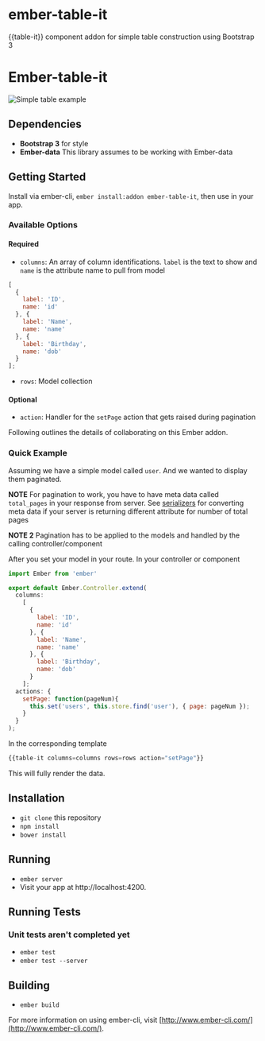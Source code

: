 # ember-table-it
{{table-it}} component addon for simple table construction using Bootstrap 3 

# Ember-table-it

![Simple table example](https://cloud.githubusercontent.com/assets/891261/6999826/5e1d677c-dbe3-11e4-8c63-60ab12685a15.png)

## Dependencies

* **Bootstrap 3** for style
* **Ember-data** This library assumes to be working with Ember-data

## Getting Started

Install via ember-cli, `ember install:addon ember-table-it`, then use in your app.

### Available Options

#### Required
- `columns`: An array of column identifications. `label` is the text to show and `name` is the attribute name to pull from model
```js
[
  {
    label: 'ID',
    name: 'id'
  }, {
    label: 'Name',
    name: 'name'
  }, {
    label: 'Birthday',
    name: 'dob'
  }
];
```

- `rows`: Model collection

#### Optional
- `action`: Handler for the `setPage` action that gets raised during pagination


Following outlines the details of collaborating on this Ember addon.

### Quick Example
Assuming we have a simple model called `user`. And we wanted to display them paginated. 

**NOTE** For pagination to work, you have to have meta data called `total_pages` in your response from server. See [serializers](http://emberjs.com/api/data/classes/DS.RESTSerializer.html#method_extractMeta) for converting meta data if your server is returning different attribute for number of total pages

**NOTE 2** Pagination has to be applied to the models and handled by the calling controller/component

After you set your model in your route. In your controller or component
```js
import Ember from 'ember'

export default Ember.Controller.extend(
  columns: 
    [
      {
        label: 'ID',
        name: 'id'
      }, {
        label: 'Name',
        name: 'name'
      }, {
        label: 'Birthday',
        name: 'dob'
      }
    ];
  actions: {
    setPage: function(pageNum){
      this.set('users', this.store.find('user'), { page: pageNum });
    }
  }
);
```

In the corresponding template

```js
{{table-it columns=columns rows=rows action="setPage"}}
```

This will fully render the data.

## Installation

* `git clone` this repository
* `npm install`
* `bower install`

## Running

* `ember server`
* Visit your app at http://localhost:4200.

## Running Tests
### Unit tests aren't completed yet
* `ember test`
* `ember test --server`

## Building

* `ember build`

For more information on using ember-cli, visit [http://www.ember-cli.com/](http://www.ember-cli.com/).
